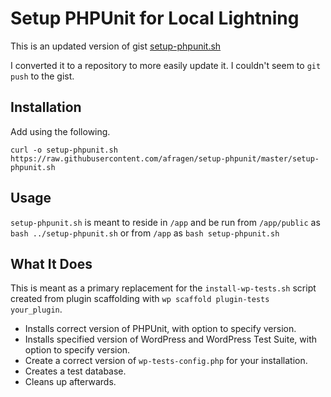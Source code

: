 # Setup PHPUnit for Local Lightning

This is an updated version of gist [setup-phpunit.sh](https://gist.github.com/keesiemeijer/a888f3d9609478b310c2d952644891ba)

I converted it to a repository to more easily update it. I couldn't seem to `git push` to the gist.

## Installation

Add using the following.

`curl -o setup-phpunit.sh https://raw.githubusercontent.com/afragen/setup-phpunit/master/setup-phpunit.sh`

## Usage

`setup-phpunit.sh` is meant to reside in `/app` and be run from `/app/public` as `bash ../setup-phpunit.sh` or from `/app` as `bash setup-phpunit.sh`

## What It Does

This is meant as a primary replacement for the `install-wp-tests.sh` script created from plugin scaffolding with `wp scaffold plugin-tests your_plugin`.

* Installs correct version of PHPUnit, with option to specify version.
* Installs specified version of WordPress and WordPress Test Suite, with option to specify version.
* Create a correct version of `wp-tests-config.php` for your installation.
* Creates a test database.
* Cleans up afterwards.
